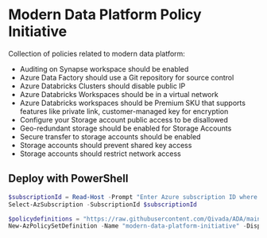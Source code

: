 # Modern Data Platform Policy Initiative

Collection of policies related to modern data platform:
- Auditing on Synapse workspace should be enabled
- Azure Data Factory should use a Git repository for source control
- Azure Databricks Clusters should disable public IP
- Azure Databricks Workspaces should be in a virtual network
- Azure Databricks workspaces should be Premium SKU that supports features like private link, customer-managed key for encryption
- Configure your Storage account public access to be disallowed
- Geo-redundant storage should be enabled for Storage Accounts
- Secure transfer to storage accounts should be enabled
- Storage accounts should prevent shared key access
- Storage accounts should restrict network access

## Deploy with PowerShell

````powershell
$subscriptionId = Read-Host -Prompt "Enter Azure subscription ID where to deploy initiative definition"
Select-AzSubscription -SubscriptionId $subscriptionId

$policydefinitions = "https://raw.githubusercontent.com/Qivada/ADA/main/AzureDeployment/policy/modern-data-platform-initiative/azurepolicyset.definitions.json"
New-AzPolicySetDefinition -Name "modern-data-platform-initiative" -DisplayName "Modern data platform policy initiative" -Description "Collection of policies related to modern data platform" -PolicyDefinition $policydefinitions
````
